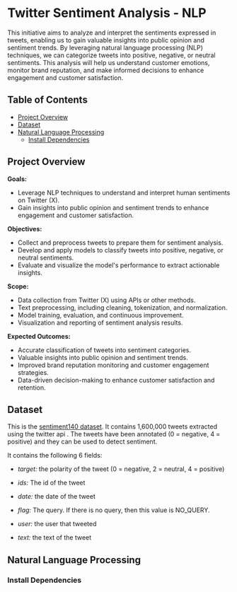 # Twitter Sentiment Analysis - NLP
This initiative aims to analyze and interpret the sentiments expressed in tweets, enabling us to gain valuable insights into public opinion and sentiment trends. By leveraging natural language processing (NLP) techniques, we can categorize tweets into positive, negative, or neutral sentiments. This analysis will help us understand customer emotions, monitor brand reputation, and make informed decisions to enhance engagement and customer satisfaction.

## Table of Contents
- [Project Overview](#project-overview)
- [Dataset](#dataset)
- [Natural Language Processing](#natural-language-processing)
  - [Install Dependencies](#install-dependencies)

## Project Overview
**Goals:**

- Leverage NLP techniques to understand and interpret human sentiments on Twitter (X).
- Gain insights into public opinion and sentiment trends to enhance engagement and customer satisfaction.

**Objectives:**

- Collect and preprocess tweets to prepare them for sentiment analysis.
- Develop and apply models to classify tweets into positive, negative, or neutral sentiments.
- Evaluate and visualize the model's performance to extract actionable insights.

**Scope:**

- Data collection from Twitter (X) using APIs or other methods.
- Text preprocessing, including cleaning, tokenization, and normalization.
- Model training, evaluation, and continuous improvement.
- Visualization and reporting of sentiment analysis results.

**Expected Outcomes:**

- Accurate classification of tweets into sentiment categories.
- Valuable insights into public opinion and sentiment trends.
- Improved brand reputation monitoring and customer engagement strategies.
- Data-driven decision-making to enhance customer satisfaction and retention.

## Dataset

This is the [sentiment140 dataset](https://www.kaggle.com/datasets/kazanova/sentiment140). It contains 1,600,000 tweets extracted using the twitter api . The tweets have been annotated (0 = negative, 4 = positive) and they can be used to detect sentiment.

It contains the following 6 fields:

- *target:* the polarity of the tweet (0 = negative, 2 = neutral, 4 = positive)

- *ids:* The id of the tweet

- *date:* the date of the tweet

- *flag:* The query. If there is no query, then this value is NO_QUERY.

- *user:* the user that tweeted

- *text:* the text of the tweet

## Natural Language Processing
### Install Dependencies
